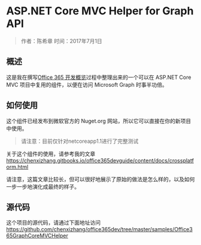 # ASP.NET Core MVC Helper for Graph API
> 作者：陈希章 时间：2017年7月1日

## 概述

这是我在撰写[Office 365 开发概览](https://aka.ms/office365devguide)过程中整理出来的一个可以在 ASP.NET Core MVC 项目中复用的组件，以便在访问 Microsoft Graph 时事半功倍。

## 如何使用

这个组件已经发布到微软官方的 Nuget.org 网站，所以它可以直接在你的新项目中使用。

> 请注意：目前仅针对netcoreapp1.1进行了完整测试

关于这个组件的使用，请参考我的文章
<https://chenxizhang.gitbooks.io/office365devguide/content/docs/crossplatform.html>

请注意，这篇文章比较长，但可以很好地展示了原始的做法是怎么样的，以及如何一步一步地演化成最终的样子。

## 源代码
这个项目的源代码，请通过下面地址访问
<https://github.com/chenxizhang/office365dev/tree/master/samples/Office365GraphCoreMVCHelper>
